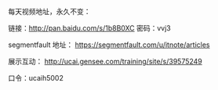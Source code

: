每天视频地址，永久不变：

链接：http://pan.baidu.com/s/1b8B0XC 密码：vvj3


segmentfault 地址：
https://segmentfault.com/u/itnote/articles 

展示互动：
http://ucai.gensee.com/training/site/s/39575249

口令：ucaih5002
